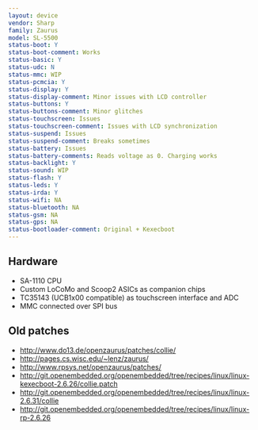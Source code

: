 ```yaml
---
layout: device
vendor: Sharp
family: Zaurus
model: SL-5500
status-boot: Y
status-boot-comment: Works
status-basic: Y
status-udc: N
status-mmc: WIP
status-pcmcia: Y
status-display: Y
status-display-comment: Minor issues with LCD controller
status-buttons: Y
status-buttons-comment: Minor glitches
status-touchscreen: Issues
status-touchscreen-comment: Issues with LCD synchronization
status-suspend: Issues
status-suspend-comment: Breaks sometimes
status-battery: Issues
status-battery-comments: Reads voltage as 0. Charging works
status-backlight: Y
status-sound: WIP
status-flash: Y
status-leds: Y
status-irda: Y
status-wifi: NA
status-bluetooth: NA
status-gsm: NA
status-gps: NA
status-bootloader-comment: Original + Kexecboot
---
```


Hardware
--------

* SA-1110 CPU
* Custom LoCoMo and Scoop2 ASICs as companion chips
* TC35143 (UCB1x00 compatible) as touchscreen interface and ADC
* MMC connected over SPI bus

Old patches
-----------

* <http://www.do13.de/openzaurus/patches/collie/>
* <http://pages.cs.wisc.edu/~lenz/zaurus/>
* <http://www.rpsys.net/openzaurus/patches/>
* <http://git.openembedded.org/openembedded/tree/recipes/linux/linux-kexecboot-2.6.26/collie.patch>
* <http://git.openembedded.org/openembedded/tree/recipes/linux/linux-2.6.31/collie>
* <http://git.openembedded.org/openembedded/tree/recipes/linux/linux-rp-2.6.26>
